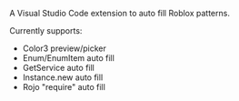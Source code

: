 A Visual Studio Code extension to auto fill Roblox patterns.

Currently supports:
- Color3 preview/picker
- Enum/EnumItem auto fill
- GetService auto fill
- Instance.new auto fill
- Rojo "require" auto fill